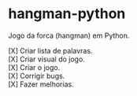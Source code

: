 # hangman-python

Jogo da forca (hangman) em Python.

[X] Criar lista de palavras.<br/>
[X] Criar visual do jogo.<br/>
[X] Criar o jogo.<br/>
[X] Corrigir bugs.<br/>
[X] Fazer melhorias.<br/>
